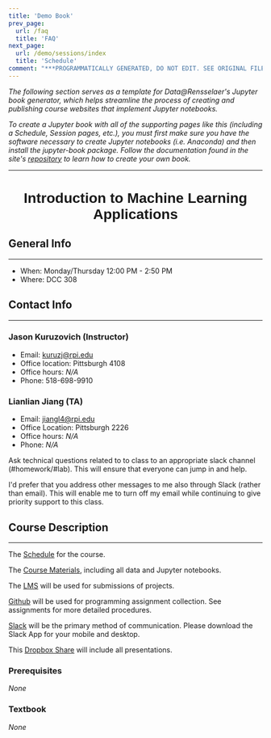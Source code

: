 ```yaml
---
title: 'Demo Book'
prev_page:
  url: /faq
  title: 'FAQ'
next_page:
  url: /demo/sessions/index
  title: 'Schedule'
comment: "***PROGRAMMATICALLY GENERATED, DO NOT EDIT. SEE ORIGINAL FILES IN /content***"
---
```

*The following section serves as a template for Data@Rensselaer's Jupyter book generator, which helps streamline the process of creating and publishing course websites that implement Jupyter notebooks.*

*To create a Jupyter book with all of the supporting pages like this (including a Schedule, Session pages, etc.), you must first make sure you have the software necessary to create Jupyter notebooks (i.e. Anaconda) and then install the jupyter-book package. Follow the documentation found in the site's [repository](https://github.com/RPI-DATA/course-intro-ml-app) to learn how to create your own book.*

---

<h1  style="font-family:  Verdana,  Geneva,  sans-serif;  text-align:center;">Introduction  to  Machine  Learning  Applications</h1> 

##  General  Info 
---
-  When:  Monday/Thursday  12:00  PM  -  2:50  PM 
-  Where:  DCC  308 
 
##  Contact  Info 
---
###  Jason  Kuruzovich  (Instructor) 
-  Email:  kuruzj@rpi.edu 
-  Office  location:  Pittsburgh  4108 
-  Office  hours:  *N/A* 
-  Phone:  518-698-9910 
 
###  Lianlian  Jiang  (TA) 
-  Email:  jiangl4@rpi.edu 
-  Office  Location:  Pittsburgh  2226 
-  Office  hours:  *N/A* 
-  Phone:  *N/A* 
 
Ask  technical  questions  related  to  to  class  to  an  appropriate  slack  channel  (#homework/#lab).  This  will  ensure  that  everyone  can  jump  in  and  help. 
 
I'd  prefer  that  you  address  other  messages  to  me  also  through  Slack  (rather  than  email).  This  will  enable  me  to  turn  off  my  email  while  continuing  to  give  priority  support  to  this  class. 
 
##  Course  Description
---
The  [Schedule](https://rpi-data.github.io/course-intro-ml-app/schedule.html)  for  the  course. 
 
The  [Course  Materials](https://github.com/rpi-techfundamentals/spring2019-materials),  including  all  data  and  Jupyter  notebooks. 
 
The  [LMS](https://lms.rpi.edu/)  will  be  used  for  submissions  of  projects. 
 
[Github](https://github.com/rpi-techfundamentals/spring2019-materials)  will  be  used  for  programming  assignment  collection.  See  assignments  for  more  detailed  procedures. 
 
[Slack](https://app.slack.com/client/TCYU5RCRK/CCZQHCNKH)  will  be  the  primary  method  of  communication.  Please  download  the  Slack  App  for  your  mobile  and  desktop. 
 
This  [Dropbox  Share](https://www.dropbox.com/sh/bnxl5hiyb4fsjbw/AABJuu_Cf207LC8CSf23Sr4ha?dl=0)  will  include  all  presentations. 
 
###  Prerequisites 
*None* 
 
###  Textbook 
*None*
